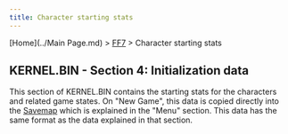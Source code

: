 ```yaml
---
title: Character starting stats
---
```


[Home](../Main Page.md) > [FF7](../FF7.md) > Character starting stats

## KERNEL.BIN - Section 4: Initialization data

This section of KERNEL.BIN contains the starting stats for the characters and related game states. On "New Game", this data is copied directly into the [Savemap](Savemap.md) which is explained in the "Menu" section. This data has the same format as the data explained in that section.
